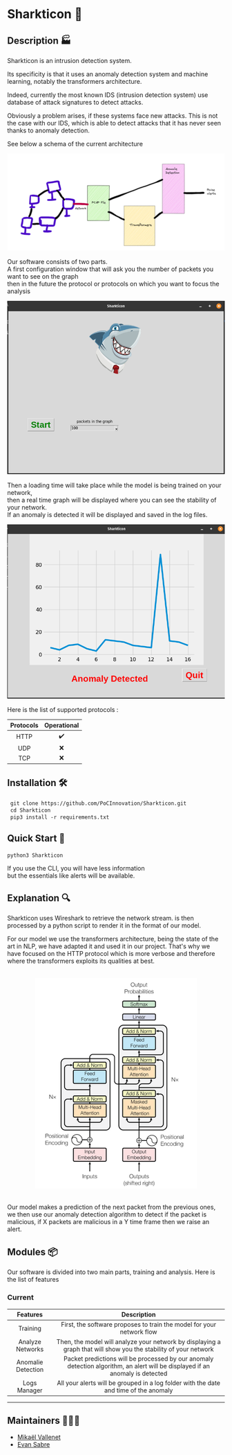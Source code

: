 # Sharkticon 🦈

## Description 🏭

Sharkticon is an intrusion detection system.

Its specificity is that it uses an anomaly detection system and machine learning, notably the transformers architecture.

Indeed, currently the most known IDS (intrusion detection system) use database of attack signatures to detect attacks.

Obviously a problem arises, if these systems face new attacks. This is not the case with our IDS, which is able to detect attacks that it has never seen thanks to anomaly detection.

See below a schema of the current architecture 

![Schema](./.github/assets/schema.png)

Our software consists of two parts.\
A first configuration window that will ask you the number of packets you want to see on the graph\
then in the future the protocol or protocols on which you want to focus the analysis

 <p align="center">
    <img src="./.github/assets/configuration.png" alt="Configuration window">
 </p>

Then a loading time will take place while the model is being trained on your network,\
then a real time graph will be displayed where you can see the stability of your network.\
If an anomaly is detected it will be displayed and saved in the log files.

 <p align="center">
    <img src="./.github/assets/graph.png" alt="graph">
 </p>

Here is the list of supported protocols :


|        Protocols                             | Operational |
|:------------------------------------------:|:-----------:|
|HTTP        | :heavy_check_mark: |
| UDP| :x: |
| TCP | :x: |

## Installation 🛠️

```
 git clone https://github.com/PoCInnovation/Sharkticon.git
 cd Sharkticon
 pip3 install -r requirements.txt
```
## Quick Start 🏁

```
python3 Sharkticon
```

If you use the CLI, you will have less information \
but the essentials like alerts will be available.

## Explanation 🔍

Sharkticon uses Wireshark to retrieve the network stream.
is then processed by a python script to render it in the format of our model.

For our model we use the transformers architecture, being the state of the art in NLP, we have adapted it and used it in our project. That's why we have focused on the HTTP protocol which is more verbose and therefore where the transformers exploits its qualities at best.

<p align="center">
    <br/>
  <img src="./.github/assets/transformers.png" />
  <br/>
  <br/>
</p>

Our model makes a prediction of the next packet from the previous ones, we then use our anomaly detection algorithm to detect if the packet is malicious, if X packets are malicious in a Y time frame then we raise an alert.


## Modules 📦

Our software is divided into two main parts, training and analysis. Here is the list of features

### Current

|        Features                             | Description |
|:------------------------------------------:|:-----------:|
|Training        | First, the software proposes to train the model for your network flow |
| Analyze Networks| Then, the model will analyze your network by displaying a graph that will show you the stability of your network |
| Anomalie Detection | Packet predictions will be processed by our anomaly detection algorithm, an alert will be displayed if an anomaly is detected |
| Logs Manager | All your alerts will be grouped in a log folder with the date and time of the anomaly | 

------------
## Maintainers 🧑‍🤝‍🧑

 - [Mikaël Vallenet](https://github.com/MikaelVallenet)
 - [Evan Sabre](https://github.com/EvanSabre)
